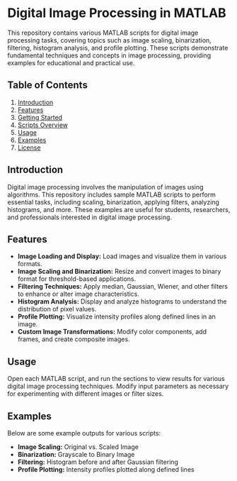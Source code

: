 # Digital Image Processing in MATLAB

This repository contains various MATLAB scripts for digital image processing tasks, covering topics such as image scaling, binarization, filtering, histogram analysis, and profile plotting. These scripts demonstrate fundamental techniques and concepts in image processing, providing examples for educational and practical use.

## Table of Contents

1. [Introduction](#introduction)
2. [Features](#features)
3. [Getting Started](#getting-started)
4. [Scripts Overview](#scripts-overview)
5. [Usage](#usage)
6. [Examples](#examples)
7. [License](#license)

## Introduction

Digital image processing involves the manipulation of images using algorithms. This repository includes sample MATLAB scripts to perform essential tasks, including scaling, binarization, applying filters, analyzing histograms, and more. These examples are useful for students, researchers, and professionals interested in digital image processing.

## Features

- **Image Loading and Display:** Load images and visualize them in various formats.
- **Image Scaling and Binarization:** Resize and convert images to binary format for threshold-based applications.
- **Filtering Techniques:** Apply median, Gaussian, Wiener, and other filters to enhance or alter image characteristics.
- **Histogram Analysis:** Display and analyze histograms to understand the distribution of pixel values.
- **Profile Plotting:** Visualize intensity profiles along defined lines in an image.
- **Custom Image Transformations:** Modify color components, add frames, and create composite images.

## Usage

Open each MATLAB script, and run the sections to view results for various digital image processing techniques. Modify input parameters as necessary for experimenting with different images or filter sizes.

## Examples

Below are some example outputs for various scripts:

- **Image Scaling:** Original vs. Scaled Image
- **Binarization:** Grayscale to Binary Image
- **Filtering:** Histogram before and after Gaussian filtering
- **Profile Plotting:** Intensity profiles plotted along defined lines

